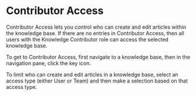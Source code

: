 # Contributor Access
Contributor Access lets you control who can create and edit articles within the knowledge base. If there are no entries in Contributor Access, then all users with the Knowledge Contributor role can access the selected knowledge base.

To get to Contributor Access, first navigate to a knowledge base, then in the navigation pane, click the key icon.

To limit who can create and edit articles in a knowledge base, select an access type (either User or Team) and then make a selection based on that access type.